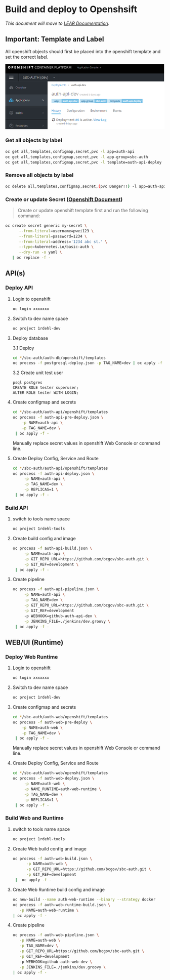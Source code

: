 # Build and deploy to Openshsift

_This document will move to [LEAR Documentation](https://bcgov.github.io/lear/)._

## Important: Template and Label

All openshift objects should first be placed into the openshift template and set the correct label.

![Label](img/dc_label.png)

### Get all objects by label

```sh
oc get all,templates,configmap,secret,pvc -l app=auth-api
oc get all,templates,configmap,secret,pvc -l app-group=sbc-auth
oc get all,templates,configmap,secret,pvc -l template=auth-api-deploy
```

### Remove all objects by label

```sh
oc delete all,templates,configmap,secret,(pvc Danger!!) -l app=auth-api
```

### Create or update Secret ([Openshift Document](https://docs.openshift.com/container-platform/3.11/dev_guide/builds/build_inputs.html#using-secrets-during-build))

> Create or update openshift template first and run the following command:

```sh
oc create secret generic my-secret \
      --from-literal=username=pwei123 \
      --from-literal=password=1234 \
      --from-literal=address='1234 abc st.' \
      --type=kubernetes.io/basic-auth \
      --dry-run -o yaml \
   | oc replace -f -
```

## API(s)

### Deploy API

1. Login to openshift

   ```sh
   oc login xxxxxxx
   ```

2. Switch to dev name space

   ```sh
   oc project 1rdehl-dev
   ```

3. Deploy database

   3.1 Deploy

   ```sh
   cd */sbc-auth/auth-db/openshift/templates
   oc process -f postgresql-deploy.json -p TAG_NAME=dev | oc apply -f -
   ```

   3.2 Create unit test user

   ```posgresql pod terminal
   psql postgres
   CREATE ROLE tester superuser;
   ALTER ROLE tester WITH LOGIN;
   ```

4. Create configmap and secrets

   ```sh
   cd */sbc-auth/auth-api/openshift/templates
   oc process -f auth-api-pre-deploy.json \
       -p NAME=auth-api \
       -p TAG_NAME=dev \
    | oc apply -f -
   ```

   Manually replace secret values in openshift Web Console or command line.

5. Create Deploy Config, Service and Route

   ```sh
   cd */sbc-auth/auth-api/openshift/templates
   oc process -f auth-api-deploy.json \
        -p NAME=auth-api \
        -p TAG_NAME=dev \
        -p REPLICAS=1 \
    | oc apply -f -
   ```

### Build API

1. switch to tools name space

   ```sh
   oc project 1rdehl-tools
   ```

2. Create build config and image

   ```sh
   oc process -f auth-api-build.json \
        -p NAME=auth-api \
        -p GIT_REPO_URL=https://github.com/bcgov/sbc-auth.git \
        -p GIT_REF=development \
    | oc apply -f -
   ```

3. Create pipeline

   ```sh
   oc process -f auth-api-pipeline.json \
        -p NAME=auth-api \
        -p TAG_NAME=dev \
        -p GIT_REPO_URL=https://github.com/bcgov/sbc-auth.git \
        -p GIT_REF=development
        -p WEBHOOK=github-auth-api-dev \
        -p JENKINS_FILE=./jenkins/dev.groovy \
    | oc apply -f -
   ```

## WEB/UI (Runtime)

### Deploy Web Runtime

1. Login to openshift

   ```sh
   oc login xxxxxxx
   ```

2. Switch to dev name space

   ```sh
   oc project 1rdehl-dev
   ```

3. Create configmap and secrets

   ```sh
   cd */sbc-auth/auth-web/openshift/templates
   oc process -f auth-web-pre-deploy \
       -p NAME=auth-web \
       -p TAG_NAME=dev \
    | oc apply -f -
   ```

   Manually replace secret values in openshift Web Console or command line.

4. Create Deploy Config, Service and Route

   ```sh
   cd */sbc-auth/auth-web/openshift/templates
   oc process -f auth-web-deploy.json \
        -p NAME=auth-web \
        -p NAME_RUNTIME=auth-web-runtime \
        -p TAG_NAME=dev \
        -p REPLICAS=1 \
    | oc apply -f -
   ```

### Build Web and Runtime

1. switch to tools name space

   ```sh
   oc project 1rdehl-tools
   ```

2. Create Web build config and image

   ```sh
   oc process -f auth-web-build.json \
         -p NAME=auth-web \
         -p GIT_REPO_URL=https://github.com/bcgov/sbc-auth.git \
         -p GIT_REF=development
    |  oc apply -f -
   ```

3. Create Web Runtime build config and image

   ```sh
   oc new-build --name auth-web-runtime --binary --strategy docker
   oc process -f auth-web-runtime-build.json \
      -p NAME=auth-web-runtime \
   | oc apply -f -
   ```

4. Create pipeline

   ```sh
   oc process -f auth-web-pipeline.json \
      -p NAME=auth-web \
      -p TAG_NAME=dev \
      -p GIT_REPO_URL=https://github.com/bcgov/sbc-auth.git \
      -p GIT_REF=development
      -p WEBHOOK=github-auth-web-dev \
      -p JENKINS_FILE=./jenkins/dev.groovy \
   | oc apply -f -
   ```
